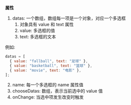 **属性**

1. datas: 一个数组，数组每一项是一个对象，对应一个多选框
   1. 对象具有 value 和 text 属性
   2. value: 多选框的值
   3. text: 多选框的文本

例如:

```js
datas = [
  { value: "fallball", text: "足球" },
  { value: "basketball", text: "篮球" },
  { value: "movie", text: "电影" },
];
```

2. name: 每一个多选框的 name 属性值
3. chooseDatas: 数组，表示当前选中的 value 值
4. onChange: 当选中项发生改变时触发
